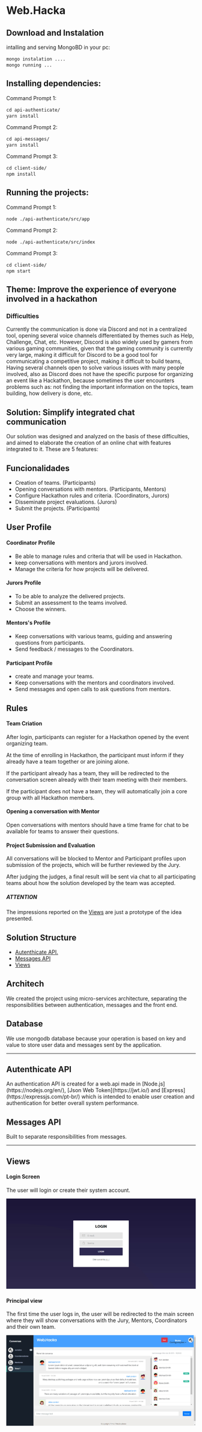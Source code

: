 # Web.Hacka

## Download and Instalation

intalling and serving MongoBD in your pc:
```
mongo instalation ....
mongo running ...
```
 
## Installing dependencies:

Command Prompt 1:
```
cd api-authenticate/
yarn install
```

Command Prompt 2:
```
cd api-messages/
yarn install
```

Command Prompt 3:
```
cd client-side/
npm install
```

## Running the projects:

Command Prompt 1:
```
node ./api-authenticate/src/app
```

Command Prompt 2:
```
node ./api-authenticate/src/index
```

Command Prompt 3:
```
cd client-side/
npm start
```

## Theme: Improve the experience of everyone involved in a hackathon

<h3>Difficulties</h3>
<p>Currently the communication is done via Discord and not in a centralized tool, opening several voice channels differentiated by themes such as Help, Challenge, Chat, etc. However, Discord is also widely used by gamers from various gaming communities, given that the gaming community is currently very large, making it difficult for Discord to be a good tool for communicating a competitive project, making it difficult to build teams, Having several channels open to solve various issues with many people involved, also as Discord does not have the specific purpose for organizing an event like a Hackathon, because sometimes the user encounters problems such as: not finding the important information on the topics, team building, how delivery is done, etc. </p>

## Solution: Simplify integrated chat communication

<p>Our solution was designed and analyzed on the basis of these difficulties, and aimed to elaborate the creation of an online chat with features integrated to it. These are 5 features:</p>

## Funcionalidades

<ul>
    <li>Creation of teams. (Participants)</li>
    <li>Opening conversations with mentors. (Participants, Mentors)</li>
    <li>Configure Hackathon rules and criteria. (Coordinators, Jurors)</li>
    <li>Disseminate project evaluations. (Jurors)</li>
    <li>Submit the projects. (Participants)</li>
</ul>

## User Profile

<h4>Coordinator Profile</h4>
<ul>
    <li>Be able to manage rules and criteria that will be used in Hackathon.</li>
    <li>keep conversations with mentors and jurors involved.</li>
    <li>Manage the criteria for how projects will be delivered.</li>
</ul>

<h4>Jurors Profile</h4>
<ul>
    <li>To be able to analyze the delivered projects.</li>
    <li>Submit an assessment to the teams involved.</li>
    <li>Choose the winners.</li>
</ul>

<h4>Mentors's Profile</h4>
<ul>
    <li>Keep conversations with various teams, guiding and answering questions from participants.</li>
    <li>Send feedback / messages to the Coordinators.</li>
</ul>

<h4>Participant Profile</h4>
<ul>
    <li>create and manage your teams.</li>
    <li>Keep conversations with the mentors and coordinators involved.</li>
    <li>Send messages and open calls to ask questions from mentors.</li>
</ul>

## Rules

<h4>Team Criation</h4>


<p>After login, participants can register for a Hackathon opened by the event organizing team.</p>
<p>At the time of enrolling in Hackathon, the participant must inform if they already have a team together or are joining alone.</p>
<p>If the participant already has a team, they will be redirected to the conversation screen already with their team meeting with their members.</p>
<p>If the participant does not have a team, they will automatically join a core group with all Hackathon members.</p>

<h4>Opening a conversation with Mentor</h4>

<p>Open conversations with mentors should have a time frame for chat to be available for teams to answer their questions.</p>

<h4>Project Submission and Evaluation</h4>

<p>All conversations will be blocked to Mentor and Participant profiles upon submission of the projects, which will be further reviewed by the Jury.</p>
<p>After judging the judges, a final result will be sent via chat to all participating teams about how the solution developed by the team was accepted.</p>

<h5>ATTENTION</h5>

<p>The impressions reported on the <a href="#Front-End">Views</a>  are just a prototype of the idea presented.</p>

## Solution Structure

<ul>
  <li><a href="#APIAutenticacao">Autenthicate API.</a></li>
  <li><a href="#APIEnvioMensagens">Messages API</a></li>
  <li><a href="#Front-End">Views</a></li>
</ul>

## Architech

<p>We created the project using micro-services architecture, separating the responsibilities between authentication, messages and the front end.</p>

## Database

<p>We use mongodb database because your operation is based on key and value to store user data and messages sent by the application.
</p>

<hr>

<h2 id="APIAutenticacao">Autenthicate API</h2>

<p>An authentication API is created for a web.api made in [Node.js](https://nodejs.org/en/), [Json Web Token](https://jwt.io/) and [Express](https://expressjs.com/pt-br/) which is intended to enable user creation and authentication for better overall system performance.</p>

<h2 id="APIEnvioMensagens">Messages API</h2>

<p>Built to separate responsibilities from messages.</p>

<hr>

<h2 id="Front-End">Views</h2>

<h4>Login Screen</h4>
<p>The user will login or create their system account.</p>

<p><img src="https://github.com/BrunoFutema/HackathonMicroServices/blob/master/client-side/public/images/Site/Web.Hacka_Login.jpg" alt="Tela de Login" /></p>

<h4>Principal view</h4>
<p>The first time the user logs in, the user will be redirected to the main screen where they will show conversations with the Jury, Mentors, Coordinators and their own team.</p>

<p><img src="https://github.com/BrunoFutema/HackathonMicroServices/blob/master/client-side/public/images/Site/Web.Hacka_Admin.jpg" alt="Tela Principal do Sistema" /></p>
